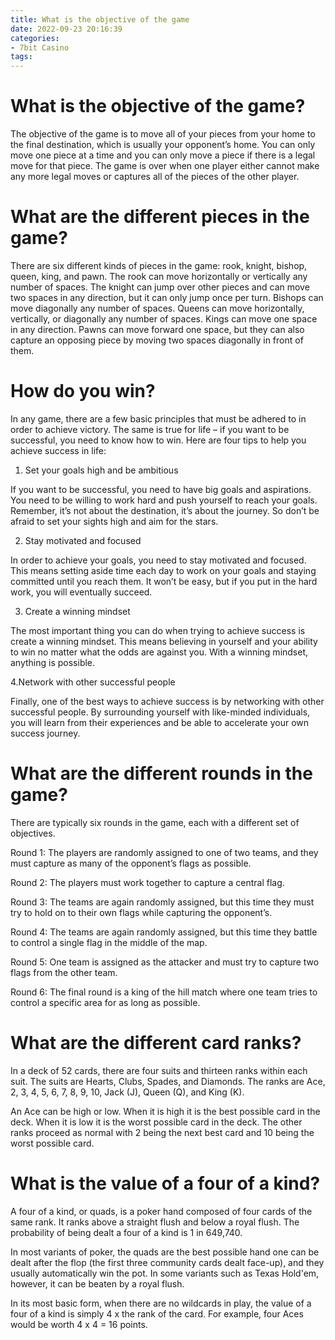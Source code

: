 ```yaml
---
title: What is the objective of the game
date: 2022-09-23 20:16:39
categories:
- 7bit Casino
tags:
---
```



#  What is the objective of the game?

The objective of the game is to move all of your pieces from your home to the final destination, which is usually your opponent’s home. You can only move one piece at a time and you can only move a piece if there is a legal move for that piece. The game is over when one player either cannot make any more legal moves or captures all of the pieces of the other player.

# What are the different pieces in the game?

There are six different kinds of pieces in the game: rook, knight, bishop, queen, king, and pawn. The rook can move horizontally or vertically any number of spaces. The knight can jump over other pieces and can move two spaces in any direction, but it can only jump once per turn. Bishops can move diagonally any number of spaces. Queens can move horizontally, vertically, or diagonally any number of spaces. Kings can move one space in any direction. Pawns can move forward one space, but they can also capture an opposing piece by moving two spaces diagonally in front of them.

#  How do you win?

In any game, there are a few basic principles that must be adhered to in order to achieve victory. The same is true for life – if you want to be successful, you need to know how to win. Here are four tips to help you achieve success in life:

1. Set your goals high and be ambitious

If you want to be successful, you need to have big goals and aspirations. You need to be willing to work hard and push yourself to reach your goals. Remember, it’s not about the destination, it’s about the journey. So don’t be afraid to set your sights high and aim for the stars.

2. Stay motivated and focused

In order to achieve your goals, you need to stay motivated and focused. This means setting aside time each day to work on your goals and staying committed until you reach them. It won’t be easy, but if you put in the hard work, you will eventually succeed.

3. Create a winning mindset

The most important thing you can do when trying to achieve success is create a winning mindset. This means believing in yourself and your ability to win no matter what the odds are against you. With a winning mindset, anything is possible.

4.Network with other successful people

Finally, one of the best ways to achieve success is by networking with other successful people. By surrounding yourself with like-minded individuals, you will learn from their experiences and be able to accelerate your own success journey.

#  What are the different rounds in the game?

There are typically six rounds in the game, each with a different set of objectives.

Round 1: The players are randomly assigned to one of two teams, and they must capture as many of the opponent’s flags as possible.

Round 2: The players must work together to capture a central flag.

Round 3: The teams are again randomly assigned, but this time they must try to hold on to their own flags while capturing the opponent’s.

Round 4: The teams are again randomly assigned, but this time they battle to control a single flag in the middle of the map.

Round 5: One team is assigned as the attacker and must try to capture two flags from the other team.

Round 6: The final round is a king of the hill match where one team tries to control a specific area for as long as possible.

#  What are the different card ranks?

In a deck of 52 cards, there are four suits and thirteen ranks within each suit. The suits are Hearts, Clubs, Spades, and Diamonds. The ranks are Ace, 2, 3, 4, 5, 6, 7, 8, 9, 10, Jack (J), Queen (Q), and King (K).

An Ace can be high or low. When it is high it is the best possible card in the deck. When it is low it is the worst possible card in the deck. The other ranks proceed as normal with 2 being the next best card and 10 being the worst possible card.

#  What is the value of a four of a kind?

A four of a kind, or quads, is a poker hand composed of four cards of the same rank. It ranks above a straight flush and below a royal flush. The probability of being dealt a four of a kind is 1 in 649,740.

In most variants of poker, the quads are the best possible hand one can be dealt after the flop (the first three community cards dealt face-up), and they usually automatically win the pot. In some variants such as Texas Hold'em, however, it can be beaten by a royal flush.

In its most basic form, when there are no wildcards in play, the value of a four of a kind is simply 4 x the rank of the card. For example, four Aces would be worth 4 x 4 = 16 points.